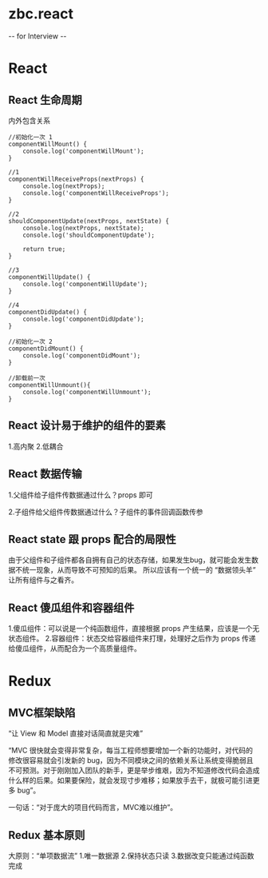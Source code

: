 ﻿# zbc.react

-- for Interview --

# React #

## React 生命周期 ##

内外包含关系

	//初始化一次 1
	componentWillMount() {
		console.log('componentWillMount');
	}

	//1
	componentWillReceiveProps(nextProps) {
		console.log(nextProps);
		console.log('componentWillReceiveProps');
	}

	//2
	shouldComponentUpdate(nextProps, nextState) {
		console.log(nextProps, nextState);
		console.log('shouldComponentUpdate');

		return true;
	}

	//3
	componentWillUpdate() {
		console.log('componentWillUpdate');
	}

	//4
	componentDidUpdate() {
		console.log('componentDidUpdate');
	}

	//初始化一次 2
	componentDidMount() {
		console.log('componentDidMount');
	}

	//卸载前一次
	componentWillUnmount(){
		console.log('componentWillUnmount');
	}


## React 设计易于维护的组件的要素  ##

1.高内聚
2.低耦合

## React 数据传输 ##

1.父组件给子组件传数据通过什么？props 即可

2.子组件给父组件传数据通过什么？子组件的事件回调函数传参

## React state 跟 props 配合的局限性 ##

由于父组件和子组件都各自拥有自己的状态存储，如果发生bug，就可能会发生数据不统一现象，从而导致不可预知的后果。
所以应该有一个统一的 “数据领头羊” 让所有组件与之看齐。

## React 傻瓜组件和容器组件  ##

1.傻瓜组件：可以说是一个纯函数组件，直接根据 props 产生结果，应该是一个无状态组件。
2.容器组件：状态交给容器组件来打理，处理好之后作为 props 传递给傻瓜组件，从而配合为一个高质量组件。










# Redux #

## MVC框架缺陷 ##

“让 View 和 Model 直接对话简直就是灾难”

“MVC 很快就会变得非常复杂，每当工程师想要增加一个新的功能时，对代码的修改很容易就会引发新的 bug，因为不同模块之间的依赖关系让系统变得脆弱且不可预测。对于刚刚加入团队的新手，更是举步维艰，因为不知道修改代码会造成什么样的后果。如果要保险，就会发现寸步难移；如果放手去干，就极可能引进更多 bug”。

一句话：“对于庞大的项目代码而言，MVC难以维护”。


## Redux 基本原则 ##

大原则：“单项数据流”
1.唯一数据源
2.保持状态只读
3.数据改变只能通过纯函数完成













